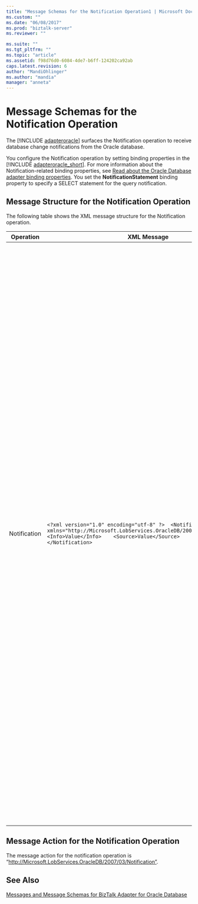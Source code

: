 ```yaml
---
title: "Message Schemas for the Notification Operation1 | Microsoft Docs"
ms.custom: ""
ms.date: "06/08/2017"
ms.prod: "biztalk-server"
ms.reviewer: ""

ms.suite: ""
ms.tgt_pltfrm: ""
ms.topic: "article"
ms.assetid: f98d76d0-6084-4de7-b6ff-124202ca92ab
caps.latest.revision: 6
author: "MandiOhlinger"
ms.author: "mandia"
manager: "anneta"
---
```

# Message Schemas for the Notification Operation
The [!INCLUDE [adapteroracle](../../includes/adapteroracle-md.md)] surfaces the Notification operation to receive database change notifications from the Oracle database.  
  
 You configure the Notification operation by setting binding properties in the [!INCLUDE [adapteroracle_short](../../includes/adapteroracle-short-md.md)]. For more information about the Notification-related binding properties, see [Read about the Oracle Database adapter binding properties](../../adapters-and-accelerators/adapter-oracle-database/read-about-the-oracle-database-adapter-binding-properties.md). You set the <strong>NotificationStatement</strong> binding property to specify a SELECT statement for the query notification.  
  
## Message Structure for the Notification Operation  
 The following table shows the XML message structure for the Notification operation.  
  
|Operation|XML Message|Description|  
|---------------|-----------------|-----------------|  
|Notification|`<?xml version="1.0" encoding="utf-8" ?>  <Notification xmlns="http://Microsoft.LobServices.OracleDB/2007/03/Notification">    <Info>Value</Info>    <Source>Value</Source>    <Type>Value</Type> </Notification>`|This is the inbound message that is sent by the Oracle database to the adapter clients. In the message:<br /><br /> - The `<Info>` tag indicates the reason for the notification. For example, an “insert” value in this tag indicates that data has been inserted in one or more of the tables referenced in the notification statement.<br /><br /> - The `<Source>` tag indicates the source for the notification. For example, a “data” value in this tag indicates a change in the data in a referenced object. Similarly, an “object” value in this tag indicates a change in a referenced object.<br /><br /> - The `<Type>` tag indicates the type of data change. For example, an “Update” value in the `<Type>` tag indicates that the results of the query have been updated.|  
  
## Message Action for the Notification Operation  
 The message action for the notification operation is “<http://Microsoft.LobServices.OracleDB/2007/03/Notification”>.  
  
## See Also  
 [Messages and Message Schemas for BizTalk Adapter for Oracle Database](../../adapters-and-accelerators/adapter-oracle-database/messages-and-message-schemas-for-biztalk-adapter-for-oracle-database.md)